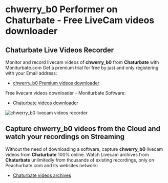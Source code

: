 # chwerry_b0 Performer on Chaturbate - Free LiveCam videos downloader

## Chaturbate Live Videos Recorder

Monitor and record livecam videos of **chwerry_b0** from **Chaturbate** with Moniturbate.com
Get a premium trial for free by just and only registering with your Email address:
* [chwerry_b0 Premium videos downloader](https://moniturbate.com/request-demo-licence-key.html)

Free livecam videos downloader - Moniturbate Software:
* [Chaturbate videos downloader](https://moniturbate.com/moniturbate-download-software.html)

![chwerry_b0 livecam videos recorder](https://peachurnet.com/templates/moniturbate-software.png)


## Capture chwerry_b0 videos from the Cloud and watch your recordings on Streaming

Without the need of downloading a software, capture **chwerry_b0** livecam videos from **Chaturbate** 100% online.
Watch Livecam archives from **Chaturbate** unlimitedly from thousands of existing recordings, only on Peachurbate.com and its websites network:
* [Chaturbate videos archives](https://peachurnet.com/)